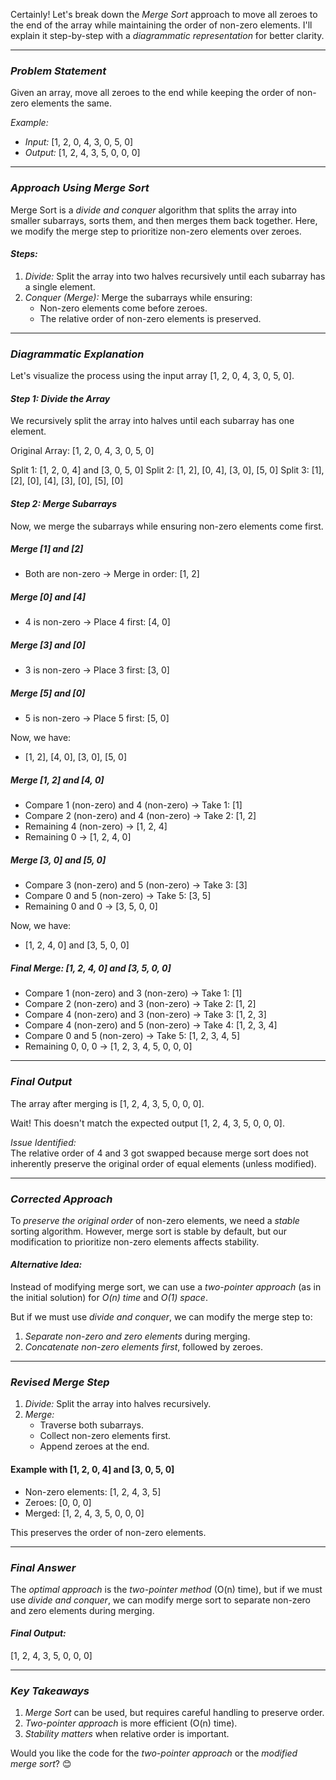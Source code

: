 Certainly! Let's break down the *Merge Sort* approach to move all zeroes to the end of the array while maintaining the order of non-zero elements. I'll explain it step-by-step with a *diagrammatic representation* for better clarity.

---

### *Problem Statement*
Given an array, move all zeroes to the end while keeping the order of non-zero elements the same.

*Example:*
- *Input:* [1, 2, 0, 4, 3, 0, 5, 0]
- *Output:* [1, 2, 4, 3, 5, 0, 0, 0]

---

### *Approach Using Merge Sort*
Merge Sort is a *divide and conquer* algorithm that splits the array into smaller subarrays, sorts them, and then merges them back together. Here, we modify the merge step to prioritize non-zero elements over zeroes.

#### *Steps:*
1. *Divide:* Split the array into two halves recursively until each subarray has a single element.
2. *Conquer (Merge):* Merge the subarrays while ensuring:
   - Non-zero elements come before zeroes.
   - The relative order of non-zero elements is preserved.

---

### *Diagrammatic Explanation*
Let's visualize the process using the input array [1, 2, 0, 4, 3, 0, 5, 0].

#### *Step 1: Divide the Array*
We recursively split the array into halves until each subarray has one element.


Original Array: [1, 2, 0, 4, 3, 0, 5, 0]

Split 1: [1, 2, 0, 4] and [3, 0, 5, 0]
Split 2: [1, 2], [0, 4], [3, 0], [5, 0]
Split 3: [1], [2], [0], [4], [3], [0], [5], [0]


#### *Step 2: Merge Subarrays*
Now, we merge the subarrays while ensuring non-zero elements come first.

##### *Merge [1] and [2]*
- Both are non-zero → Merge in order: [1, 2]

##### *Merge [0] and [4]*
- 4 is non-zero → Place 4 first: [4, 0]

##### *Merge [3] and [0]*
- 3 is non-zero → Place 3 first: [3, 0]

##### *Merge [5] and [0]*
- 5 is non-zero → Place 5 first: [5, 0]

Now, we have:
- [1, 2], [4, 0], [3, 0], [5, 0]

##### *Merge [1, 2] and [4, 0]*
- Compare 1 (non-zero) and 4 (non-zero) → Take 1: [1]
- Compare 2 (non-zero) and 4 (non-zero) → Take 2: [1, 2]
- Remaining 4 (non-zero) → [1, 2, 4]
- Remaining 0 → [1, 2, 4, 0]

##### *Merge [3, 0] and [5, 0]*
- Compare 3 (non-zero) and 5 (non-zero) → Take 3: [3]
- Compare 0 and 5 (non-zero) → Take 5: [3, 5]
- Remaining 0 and 0 → [3, 5, 0, 0]

Now, we have:
- [1, 2, 4, 0] and [3, 5, 0, 0]

##### *Final Merge: [1, 2, 4, 0] and [3, 5, 0, 0]*
- Compare 1 (non-zero) and 3 (non-zero) → Take 1: [1]
- Compare 2 (non-zero) and 3 (non-zero) → Take 2: [1, 2]
- Compare 4 (non-zero) and 3 (non-zero) → Take 3: [1, 2, 3]
- Compare 4 (non-zero) and 5 (non-zero) → Take 4: [1, 2, 3, 4]
- Compare 0 and 5 (non-zero) → Take 5: [1, 2, 3, 4, 5]
- Remaining 0, 0, 0 → [1, 2, 3, 4, 5, 0, 0, 0]

---

### *Final Output*
The array after merging is [1, 2, 4, 3, 5, 0, 0, 0]. 

Wait! This doesn't match the expected output [1, 2, 4, 3, 5, 0, 0, 0]. 

*Issue Identified:*  
The relative order of 4 and 3 got swapped because merge sort does not inherently preserve the original order of equal elements (unless modified). 

---

### *Corrected Approach*
To *preserve the original order* of non-zero elements, we need a *stable* sorting algorithm. However, merge sort is stable by default, but our modification to prioritize non-zero elements affects stability.

#### *Alternative Idea:*
Instead of modifying merge sort, we can use a *two-pointer approach* (as in the initial solution) for *O(n) time* and *O(1) space*.

But if we must use *divide and conquer*, we can modify the merge step to:
1. *Separate non-zero and zero elements* during merging.
2. *Concatenate non-zero elements first*, followed by zeroes.

---

### *Revised Merge Step*
1. *Divide:* Split the array into halves recursively.
2. *Merge:*
   - Traverse both subarrays.
   - Collect non-zero elements first.
   - Append zeroes at the end.

#### **Example with [1, 2, 0, 4] and [3, 0, 5, 0]**
- Non-zero elements: [1, 2, 4, 3, 5]
- Zeroes: [0, 0, 0]
- Merged: [1, 2, 4, 3, 5, 0, 0, 0]

This preserves the order of non-zero elements.

---

### *Final Answer*
The *optimal approach* is the *two-pointer method* (O(n) time), but if we must use *divide and conquer*, we can modify merge sort to separate non-zero and zero elements during merging.

#### *Final Output:*

[1, 2, 4, 3, 5, 0, 0, 0]


---

### *Key Takeaways*
1. *Merge Sort* can be used, but requires careful handling to preserve order.
2. *Two-pointer approach* is more efficient (O(n) time).
3. *Stability matters* when relative order is important.

Would you like the code for the *two-pointer approach* or the *modified merge sort*? 😊